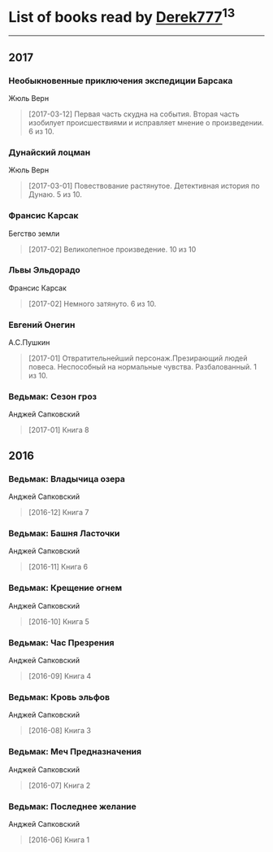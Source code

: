 # List of books read by [Derek777](http://openid.yandex.ru/Derek777/)<sup>13</sup>
---

## 2017

### Необыкновенные приключения экспедиции Барсака
Жюль Верн
> [2017-03-12] Первая часть скудна на события. Вторая часть изобилует происшествиями и исправляет мнение о произведении. 6 из 10.


### Дунайский лоцман
Жюль Верн
> [2017-03-01] Повествование растянутое. Детективная история по Дунаю. 5 из 10.


### Франсис Карсак
Бегство земли
> [2017-02] Великолепное произведение. 10 из 10


### Львы Эльдорадо
Франсис Карсак
> [2017-02] Немного затянуто. 6 из 10.


### Евгений Онегин
А.С.Пушкин
> [2017-01] Отвратительнейший персонаж.Презирающий людей повеса. Неспособный на нормальные чувства. Разбалованный. 1 из 10.


### Ведьмак: Сезон гроз
Анджей Сапковский
> [2017-01] Книга 8



## 2016

### Ведьмак: Владычица озера
Анджей Сапковский
> [2016-12] Книга 7


### Ведьмак: Башня Ласточки
Анджей Сапковский
> [2016-11] Книга 6


### Ведьмак: Крещение огнем
Анджей Сапковский
> [2016-10] Книга 5


### Ведьмак: Час Презрения
Анджей Сапковский
> [2016-09] Книга 4


### Ведьмак: Кровь эльфов
Анджей Сапковский
> [2016-08] Книга 3


### Ведьмак: Меч Предназначения
Анджей Сапковский
> [2016-07] Книга 2


### Ведьмак: Последнее желание
Анджей Сапковский
> [2016-06] Книга 1




